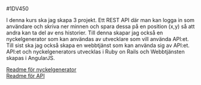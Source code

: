 #1DV450

I denna kurs ska jag skapa 3 projekt. Ett REST API där man kan logga in som användare och skriva ner minnen och spara dessa på en position (x,y) så att andra kan ta del av ens historier. Till denna skapar jag också en nyckelgenerator som kan användas av utvecklare som vill använda API:et. Till sist ska jag också skapa en webbtjänst som kan använda sig av API:et. API:et och nyckelgenerators utvecklas i Ruby on Rails och Webbtjänsten skapas i AngularJS.

[Readme för nyckelgenerator](apiKeyHandler/README.md) <br />
[Readme för API](mapApi/README.md)
